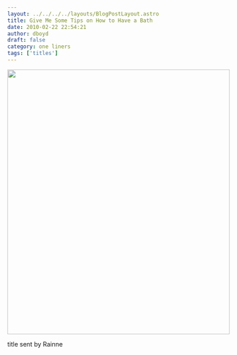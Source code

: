 ```yaml
---
layout: ../../../../layouts/BlogPostLayout.astro
title: Give Me Some Tips on How to Have a Bath
date: 2010-02-22 22:54:21
author: dboyd
draft: false
category: one liners
tags: ['titles']
---
```

<img
    srcset="https://img.selfiespirits.com/images/2010/02/bath_480.avif 480w"
    sizes="(max-width: 480px) 100vw"
    src="https://img.selfiespirits.com/images/2010/02/bath.jpg"
    alt=""
    style="width: clamp(0px, 100%, 600px); height: auto;"
/>

title sent by Rainne